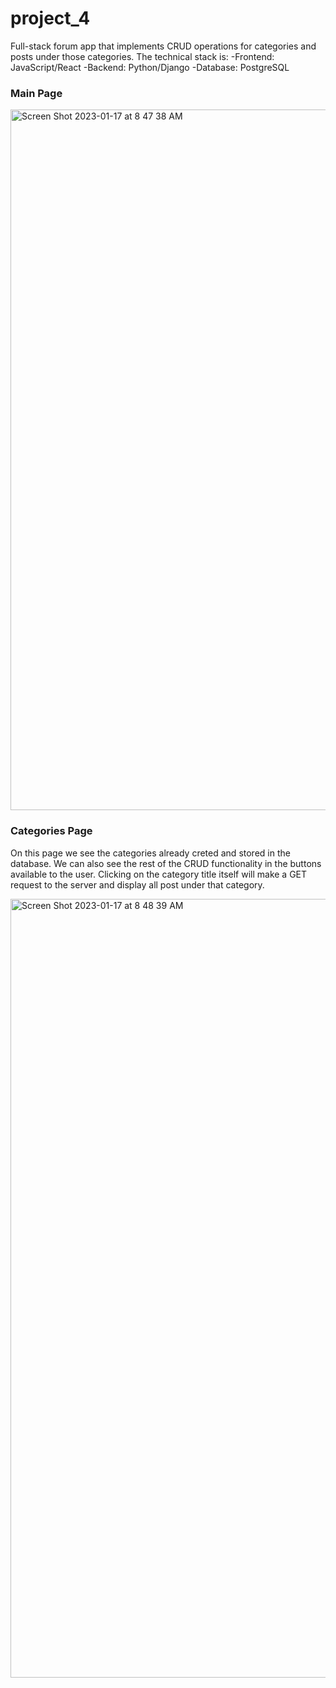 # project_4

Full-stack forum app that implements CRUD operations for categories and posts under those categories. 
The technical stack is:
  -Frontend: JavaScript/React
  -Backend: Python/Django
  -Database: PostgreSQL

### Main Page

<img width="1121" alt="Screen Shot 2023-01-17 at 8 47 38 AM" src="https://user-images.githubusercontent.com/100933440/212782394-6b206b47-66f1-453e-a137-f9a4120e8341.png">

### Categories Page
On this page we see the categories already creted and stored in the database. We can also see the rest of the CRUD functionality in the buttons available to the user. Clicking on the category title itself will make a GET request to the server and display all post under that category.

<img width="1246" alt="Screen Shot 2023-01-17 at 8 48 39 AM" src="https://user-images.githubusercontent.com/100933440/212782707-7bf9d38d-638d-4e9c-a2c9-dbb41f4fe3c4.png">

